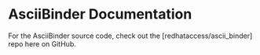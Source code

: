 # AsciiBinder Documentation
For the AsciiBinder source code, check out the [redhataccess/ascii_binder] repo here on GitHub.
